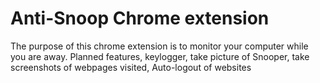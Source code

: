 # Anti-Snoop Chrome extension
The purpose of this chrome extension is to monitor your computer while you are away.
Planned features, keylogger, take picture of Snooper, take screenshots of webpages visited, Auto-logout of websites
